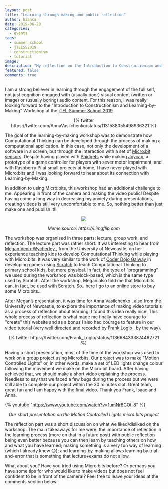 ```yaml
---
layout: post
title: "Learning through making and public reflection"
author: bianca
date: 2019-06-20
categories:
  - events
tags:
  - summer school
  - jTELSS2019
  - constructionism
  - tutorial
image: 
description: "My reflection on the Introduction to Constructionism and Learning-by-Making Workshop at JTELSS19"
featured: false
comments: true
---
```

I am a strong believer in learning through the engagement of the full self, not just cognition engaged with (usually poor) visual content (written or image) or (usually boring) audio content. For this reason, I was really looking forward to the "Introduction to Constructionism and Learning-by-Making" Workshop at the [jTEL Summer School 2019](/posts/Reflections_on_jTEL_Summer_School_2019_A_Blog_Series-2019-06-16/).

<center>{% twitter https://twitter.com/AnnaVasilchenko/status/1131588055498936321 %}</center>

The goal of the learning-by-making workshop was to demonstrate how Computational Thinking can be developed through the process of making a computational application. In this case, not only the development of a software in a screen, but through the interaction with a set of [Micro:bit sensors](https://microbit.org/). Despite having played with [Phidgets](https://www.phidgets.com) while making [Joycap](https://dl.acm.org/citation.cfm?id=2254522), a prototype of a game controller for players with sever motor impairment, and with Raspberry Pi at small projects at home, I have never played with Micro:bits and I was looking forward to hear about its connection with Learning-by-Making. 

In addition to using Micro:bits, this workshop had an additional challenge to me: Appearing in front of the camera and making the video public! Despite having come a long way in decreasing my anxiety during presentations, creating videos is still very uncomfortable to me. So, nothing better than just make one and publish it!!

<center><img src="https://i.imgflip.com/2uo3cm.jpg" /></center>
<center><p><em>Meme source: https://i.imgflip.com</em></p></center>

The workshop was organised in three parts: lecture, group work, and reflection. The lecture part was rather short. It was interesting to hear from [Megan Venn-Wycherley <i class="fab fa-twitter"></i>](https://twitter.com/Mwycher) , from the University of Newcastle, on her experience teaching kids to develop Computational Thinking while playing with Micro:bits. It was very similar to the work of [Coder Dojo Galway <i class="fab fa-twitter"></i>](https://twitter.com/CoderDojoGalway) in developing games using [Scratch](https://scratch.mit.edu/) to teach Computational Thinking to primary school kids, but more physical. In fact, the type of “programming” we used during the workshop was block-based, which is the same type used by Scratch. After the workshop, Megan also told me that Micro:bits can, in fact, be used with Scratch. So.. here I go to an online store to buy some Micro:bits..

After Megan’s presentation, it was time for [Anna Vasilchenko <i class="fab fa-twitter"></i>](https://twitter.com/AnnaVasilchenko), also from the University of Newcastle, to explore the importance of making video tutorials as a process of reflection about learning. I found this idea really nice! This whole process of reflection is what made me finally have courage to "create" this website and as a bonus I also had courage to feature in our video tutorial (very well directed and recorded by [Frank Loglo <i class="fab fa-twitter"></i>](Frank_Loglo), by the way).

<center>{% twitter https://twitter.com/Frank_Loglo/status/1136684333874462721 %}</center>

Having a short presentation, most of the time of the workshop was used to work on a group project using Micro:bits. Our project was to make "Motion Controlled Lights" or, in other words, make a set of LED lights change colour following the movement we make on the Micro:bit board. After having achieved that, we should make a short video explaining the process. Needless to say that we faced a few bugs during the process but we were still able to complete our project within the 30 minutes slot. Great team, great fun and I am happy with the final video. Thank you Frank, Isaac and Anna.

{% youtube "https://www.youtube.com/watch?v=1umNr8GOt-8" %}
<center><p><em>Our short presentation on the Motion Controlled Lights micro:bits project</em></p></center>

The reflection part was a short discussion on what we liked/disliked on the workshop. The main takeaways for me were: the importance of reflection in the learning process (more on that in a future post) with public reflection being even better because you can then learn by teaching others on how and what you have learned; making something is a very fun way of learning (which I already knew 😉); and learning-by-making allows learning by trial-and-error that is something that lecture+exams do not allow.

What about you? Have you tried using Micro:bits before? Or perhaps you have some tips for who would like to make videos but does not feel confident to be in front of the camera!? Feel free to leave your ideas at the comments section below.